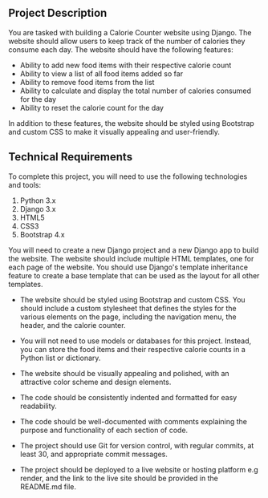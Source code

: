 ## Project Description

You are tasked with building a Calorie Counter website using Django. The website should allow users to keep track of the number of calories they consume each day. The website should have the following features:

-  Ability to add new food items with their respective calorie count
-  Ability to view a list of all food items added so far
-  Ability to remove food items from the list
-  Ability to calculate and display the total number of calories consumed for the day
-  Ability to reset the calorie count for the day

In addition to these features, the website should be styled using Bootstrap and custom CSS to make it visually appealing and user-friendly.

## Technical Requirements

To complete this project, you will need to use the following technologies and tools:

1. Python 3.x
2. Django 3.x
3. HTML5
4. CSS3
5. Bootstrap 4.x

You will need to create a new Django project and a new Django app to build the website. The website should include multiple HTML templates, one for each page of the website. You should use Django's template inheritance feature to create a base template that can be used as the layout for all other templates.

-  The website should be styled using Bootstrap and custom CSS. You should include a custom stylesheet that defines the styles for the various elements on the page, including the navigation menu, the header, and the calorie counter.

-  You will not need to use models or databases for this project. Instead, you can store the food items and their respective calorie counts in a Python list or dictionary.

-  The website should be visually appealing and polished, with an attractive color scheme and design elements.
-  The code should be consistently indented and formatted for easy readability.
-  The code should be well-documented with comments explaining the purpose and functionality of each section of code.
- The project should use Git for version control, with regular commits, at least 30, and appropriate commit messages.
- The project should be deployed to a live website or hosting platform e.g render, and the link to the live site should be provided in the README.md file.
